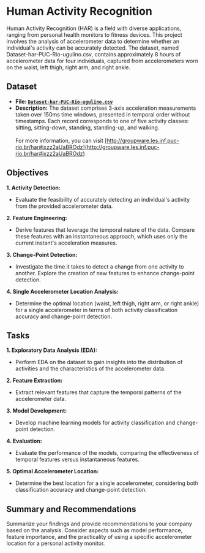 # Human Activity Recognition

Human Activity Recognition (HAR) is a field with diverse applications, ranging from personal health monitors to fitness devices. This project involves the analysis of accelerometer data to determine whether an individual's activity can be accurately detected. The dataset, named Dataset-har-PUC-Rio-ugulino.csv, contains approximately 8 hours of accelerometer data for four individuals, captured from accelerometers worn on the waist, left thigh, right arm, and right ankle.

## Dataset
- **File: [`Dataset-har-PUC-Rio-ugulino.csv`](https://github.com/Shirisha-18/HAR-DataMining/blob/23accfa128bc9612ef206f28f8fe4ad95d9918dc/dataset-har-PUC-Rio-ugulino.csv)** <br>
- **Description:** The dataset comprises 3-axis acceleration measurements taken over 150ms time windows, presented in temporal order without timestamps. Each record corresponds to one of five activity classes: sitting, sitting-down, standing, standing-up, and walking. <br><br>
For more information, you can visit [http://groupware.les.inf.puc-rio.br/har#ixzz2aUaBROdz](http://groupware.les.inf.puc-rio.br/har#ixzz2aUaBROdz)

## Objectives
**1. Activity Detection:**
- Evaluate the feasibility of accurately detecting an individual's activity from the provided accelerometer data.

**2. Feature Engineering:**
- Derive features that leverage the temporal nature of the data. Compare these features with an instantaneous approach, which uses only the current instant's acceleration measures.

**3. Change-Point Detection:**
- Investigate the time it takes to detect a change from one activity to another. Explore the creation of new features to enhance change-point detection.

**4. Single Accelerometer Location Analysis:**
- Determine the optimal location (waist, left thigh, right arm, or right ankle) for a single accelerometer in terms of both activity classification accuracy and change-point detection.

## Tasks
**1. Exploratory Data Analysis (EDA):**
- Perform EDA on the dataset to gain insights into the distribution of activities and the characteristics of the accelerometer data.

**2. Feature Extraction:**
- Extract relevant features that capture the temporal patterns of the accelerometer data.

**3. Model Development:**
- Develop machine learning models for activity classification and change-point detection.

**4. Evaluation:**
- Evaluate the performance of the models, comparing the effectiveness of temporal features versus instantaneous features.

**5. Optimal Accelerometer Location:**
- Determine the best location for a single accelerometer, considering both classification accuracy and change-point detection.

## Summary and Recommendations

<!-- Notes - Points to remember -->
Summarize your findings and provide recommendations to your company based on the analysis. Consider aspects such as model performance, feature importance, and the practicality of using a specific accelerometer location for a personal activity monitor.
